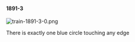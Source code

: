 #### 1891-3
![train-1891-3-0.png](https://github.com/lil-lab/nlvr/raw/master/nlvr/train/images/28/train-1891-3-0.png "train-1891-3-0.png")

There is exactly one blue circle touching any edge